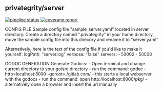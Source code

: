 privategrity/server
-------------------

[![pipeline status](https://gitlab.com/privategrity/server/badges/master/pipeline.svg)](https://gitlab.com/privategrity/server/commits/master)
[![coverage report](https://gitlab.com/privategrity/server/badges/master/coverage.svg)](https://gitlab.com/privategrity/server/commits/master)

CONFIG FILE
Sample config file "sample_server.yaml" located in server directory. Create a directory named ".privategrity" in your home directory, move the sample config file into this direcory and rename it to "server.yaml"

Alternatively, here is the text of the config file if you'd like to make it yourself:
logPath: "server.log"
verbose: "false"
servers:
	- 50002
	- 50003

GODOC GENERATION
Generate Godocs:
    - Open terminal and change current directory to your go/src directory
    - run the command: godoc -http=localhost:8000 -goroot=./gitlab.com/
        - this starts a local webserver with the godocs
    - run the command: open http://localhost:8000/pkg/
        - alternatively open a browser and insert the url manually
   

